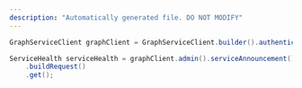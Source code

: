 ```yaml
---
description: "Automatically generated file. DO NOT MODIFY"
---
```

<!-- markdownlint-disable MD041 -->

```java
GraphServiceClient graphClient = GraphServiceClient.builder().authenticationProvider( authProvider ).buildClient();

ServiceHealth serviceHealth = graphClient.admin().serviceAnnouncement().healthOverviews("Microsoft 365 suite")
    .buildRequest()
    .get();
```
